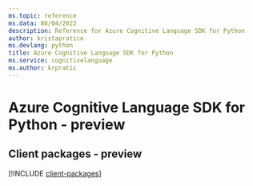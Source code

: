 ```yaml
---
ms.topic: reference
ms.data: 08/04/2022
description: Reference for Azure Cognitive Language SDK for Python
author: kristapratico
ms.devlang: python
title: Azure Cognitive Language SDK for Python
ms.service: cognitivelanguage
ms.author: krpratic
---
```

# Azure Cognitive Language SDK for Python - preview

## Client packages - preview
[!INCLUDE [client-packages](cognitive-language-client-index.md)]